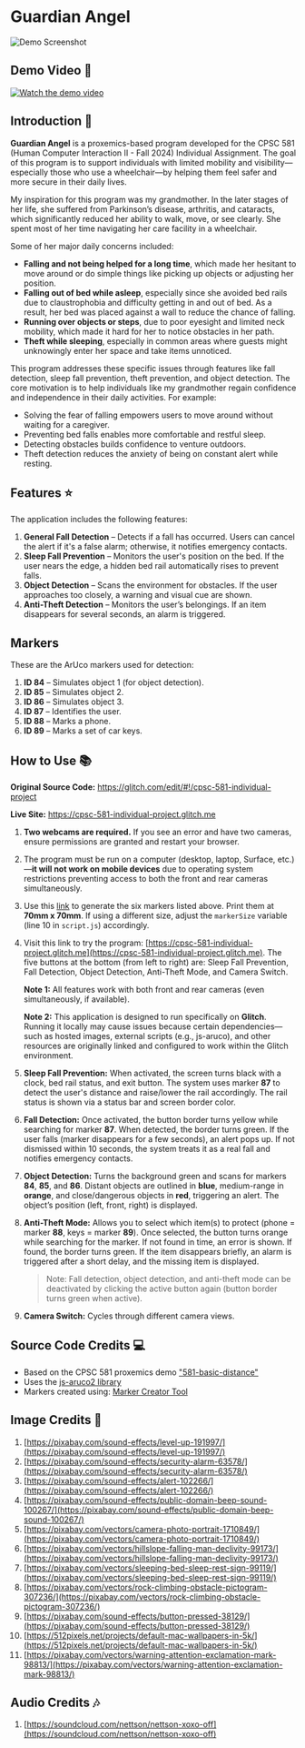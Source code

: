 # Guardian Angel

![Demo Screenshot](https://i.imgur.com/o3mfj0Z.png)


## Demo Video 🎥

[![Watch the demo video](https://img.youtube.com/vi/8Nj8ePU1TnI/0.jpg)](https://www.youtube.com/watch?v=8Nj8ePU1TnI)


## Introduction 📝

**Guardian Angel** is a proxemics-based program developed for the CPSC 581 (Human Computer Interaction II - Fall 2024) Individual Assignment. The goal of this program is to support individuals with limited mobility and visibility—especially those who use a wheelchair—by helping them feel safer and more secure in their daily lives.

My inspiration for this program was my grandmother. In the later stages of her life, she suffered from Parkinson’s disease, arthritis, and cataracts, which significantly reduced her ability to walk, move, or see clearly. She spent most of her time navigating her care facility in a wheelchair.

Some of her major daily concerns included:

- **Falling and not being helped for a long time**, which made her hesitant to move around or do simple things like picking up objects or adjusting her position.
- **Falling out of bed while asleep**, especially since she avoided bed rails due to claustrophobia and difficulty getting in and out of bed. As a result, her bed was placed against a wall to reduce the chance of falling.
- **Running over objects or steps**, due to poor eyesight and limited neck mobility, which made it hard for her to notice obstacles in her path.
- **Theft while sleeping**, especially in common areas where guests might unknowingly enter her space and take items unnoticed.

This program addresses these specific issues through features like fall detection, sleep fall prevention, theft prevention, and object detection. The core motivation is to help individuals like my grandmother regain confidence and independence in their daily activities. For example:

- Solving the fear of falling empowers users to move around without waiting for a caregiver.
- Preventing bed falls enables more comfortable and restful sleep.
- Detecting obstacles builds confidence to venture outdoors.
- Theft detection reduces the anxiety of being on constant alert while resting.

## Features ⭐

The application includes the following features:

1. **General Fall Detection** – Detects if a fall has occurred. Users can cancel the alert if it's a false alarm; otherwise, it notifies emergency contacts.
2. **Sleep Fall Prevention** – Monitors the user's position on the bed. If the user nears the edge, a hidden bed rail automatically rises to prevent falls.
3. **Object Detection** – Scans the environment for obstacles. If the user approaches too closely, a warning and visual cue are shown.
4. **Anti-Theft Detection** – Monitors the user’s belongings. If an item disappears for several seconds, an alarm is triggered.

## Markers

These are the ArUco markers used for detection:

1. **ID 84** – Simulates object 1 (for object detection).
2. **ID 85** – Simulates object 2.
3. **ID 86** – Simulates object 3.
4. **ID 87** – Identifies the user.
5. **ID 88** – Marks a phone.
6. **ID 89** – Marks a set of car keys.

## How to Use 📚

**Original Source Code:** https://glitch.com/edit/#!/cpsc-581-individual-project

**Live Site:** https://cpsc-581-individual-project.glitch.me

1. **Two webcams are required.** If you see an error and have two cameras, ensure permissions are granted and restart your browser.

2. The program must be run on a computer (desktop, laptop, Surface, etc.)—**it will not work on mobile devices** due to operating system restrictions preventing access to both the front and rear cameras simultaneously.

3. Use this [link](https://damianofalcioni.github.io/js-aruco2/samples/marker-creator/marker-creator.html?dictionary=ARUCO_MIP_36h12) to generate the six markers listed above. Print them at **70mm x 70mm**. If using a different size, adjust the `markerSize` variable (line 10 in `script.js`) accordingly.

4. Visit this link to try the program: [https://cpsc-581-individual-project.glitch.me](https://cpsc-581-individual-project.glitch.me).
   The five buttons at the bottom (from left to right) are: Sleep Fall Prevention, Fall Detection, Object Detection, Anti-Theft Mode, and Camera Switch.

    **Note 1:** All features work with both front and rear cameras (even simultaneously, if available).

    **Note 2:** This application is designed to run specifically on **Glitch**. Running it locally may cause issues because certain dependencies—such as hosted images, external scripts (e.g., js-aruco), and other resources are originally linked and configured to work within the Glitch environment.

5. **Sleep Fall Prevention:** When activated, the screen turns black with a clock, bed rail status, and exit button. The system uses marker **87** to detect the user's distance and raise/lower the rail accordingly. The rail status is shown via a status bar and screen border color.

6. **Fall Detection:** Once activated, the button border turns yellow while searching for marker **87**. When detected, the border turns green. If the user falls (marker disappears for a few seconds), an alert pops up. If not dismissed within 10 seconds, the system treats it as a real fall and notifies emergency contacts.

7. **Object Detection:** Turns the background green and scans for markers **84**, **85**, and **86**. Distant objects are outlined in **blue**, medium-range in **orange**, and close/dangerous objects in **red**, triggering an alert. The object’s position (left, front, right) is displayed.

8. **Anti-Theft Mode:** Allows you to select which item(s) to protect (phone = marker **88**, keys = marker **89**). Once selected, the button turns orange while searching for the marker. If not found in time, an error is shown. If found, the border turns green. If the item disappears briefly, an alarm is triggered after a short delay, and the missing item is displayed.

   > Note: Fall detection, object detection, and anti-theft mode can be deactivated by clicking the active button again (button border turns green when active).

9. **Camera Switch:** Cycles through different camera views.

## Source Code Credits 💻

- Based on the CPSC 581 proxemics demo ["581-basic-distance"](https://glitch.com/edit/#!/581-basic-distance?path=index.html%3A3%3A8)
- Uses the [js-aruco2 library](https://damianofalcioni.github.io/js-aruco2/)
- Markers created using: [Marker Creator Tool](https://damianofalcioni.github.io/js-aruco2/samples/marker-creator/marker-creator.html?dictionary=ARUCO_MIP_36h12)

## Image Credits 📸

1. [https://pixabay.com/sound-effects/level-up-191997/](https://pixabay.com/sound-effects/level-up-191997/)
2. [https://pixabay.com/sound-effects/security-alarm-63578/](https://pixabay.com/sound-effects/security-alarm-63578/)
3. [https://pixabay.com/sound-effects/alert-102266/](https://pixabay.com/sound-effects/alert-102266/)
4. [https://pixabay.com/sound-effects/public-domain-beep-sound-100267/](https://pixabay.com/sound-effects/public-domain-beep-sound-100267/)
5. [https://pixabay.com/vectors/camera-photo-portrait-1710849/](https://pixabay.com/vectors/camera-photo-portrait-1710849/)
6. [https://pixabay.com/vectors/hillslope-falling-man-declivity-99173/](https://pixabay.com/vectors/hillslope-falling-man-declivity-99173/)
7. [https://pixabay.com/vectors/sleeping-bed-sleep-rest-sign-99119/](https://pixabay.com/vectors/sleeping-bed-sleep-rest-sign-99119/)
8. [https://pixabay.com/vectors/rock-climbing-obstacle-pictogram-307236/](https://pixabay.com/vectors/rock-climbing-obstacle-pictogram-307236/)
9. [https://pixabay.com/sound-effects/button-pressed-38129/](https://pixabay.com/sound-effects/button-pressed-38129/)
10. [https://512pixels.net/projects/default-mac-wallpapers-in-5k/](https://512pixels.net/projects/default-mac-wallpapers-in-5k/)
11. [https://pixabay.com/vectors/warning-attention-exclamation-mark-98813/](https://pixabay.com/vectors/warning-attention-exclamation-mark-98813/)

## Audio Credits 🎶

1. [https://soundcloud.com/nettson/nettson-xoxo-off](https://soundcloud.com/nettson/nettson-xoxo-off)
